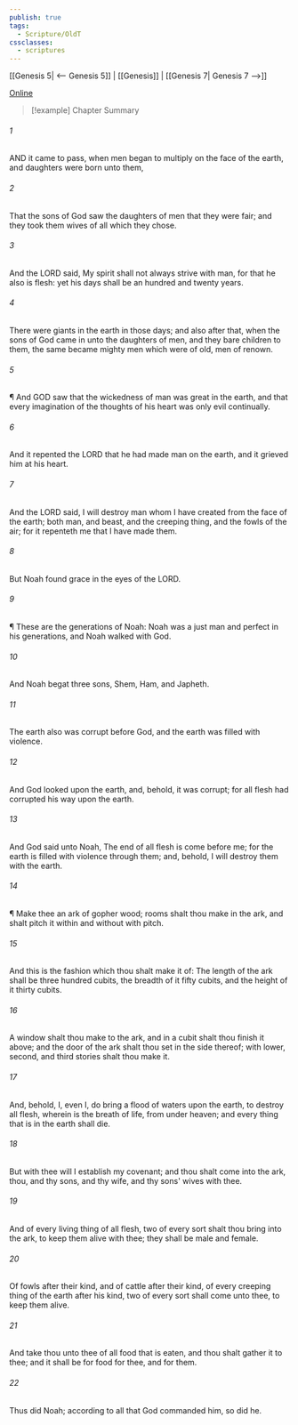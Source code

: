 ```yaml
---
publish: true
tags:
  - Scripture/OldT
cssclasses:
  - scriptures
---
```

[[Genesis 5| <-- Genesis 5]] | [[Genesis]] | [[Genesis 7| Genesis 7 -->]]

[Online](https://churchofjesuschrist.org/study/scriptures/ot/gen/6?lang=eng)

>[!example] Chapter Summary
>
###### 1
AND it came to pass, when men began to multiply on the face of the earth, and daughters were born unto them,
###### 2
That the sons of God saw the daughters of men that they were fair; and they took them wives of all which they chose.
###### 3
And the LORD said, My spirit shall not always strive with man, for that he also is flesh: yet his days shall be an hundred and twenty years.
###### 4
There were giants in the earth in those days; and also after that, when the sons of God came in unto the daughters of men, and they bare children to them, the same became mighty men which were of old, men of renown.
###### 5
¶ And GOD saw that the wickedness of man was great in the earth, and that every imagination of the thoughts of his heart was only evil continually.
###### 6
And it repented the LORD that he had made man on the earth, and it grieved him at his heart.
###### 7
And the LORD said, I will destroy man whom I have created from the face of the earth; both man, and beast, and the creeping thing, and the fowls of the air; for it repenteth me that I have made them.
###### 8
But Noah found grace in the eyes of the LORD.
###### 9
¶ These are the generations of Noah: Noah was a just man and perfect in his generations, and Noah walked with God.
###### 10
And Noah begat three sons, Shem, Ham, and Japheth.
###### 11
The earth also was corrupt before God, and the earth was filled with violence.
###### 12
And God looked upon the earth, and, behold, it was corrupt; for all flesh had corrupted his way upon the earth.
###### 13
And God said unto Noah, The end of all flesh is come before me; for the earth is filled with violence through them; and, behold, I will destroy them with the earth.
###### 14
¶ Make thee an ark of gopher wood; rooms shalt thou make in the ark, and shalt pitch it within and without with pitch.
###### 15
And this is the fashion which thou shalt make it of: The length of the ark shall be three hundred cubits, the breadth of it fifty cubits, and the height of it thirty cubits.
###### 16
A window shalt thou make to the ark, and in a cubit shalt thou finish it above; and the door of the ark shalt thou set in the side thereof; with lower, second, and third stories shalt thou make it.
###### 17
And, behold, I, even I, do bring a flood of waters upon the earth, to destroy all flesh, wherein is the breath of life, from under heaven; and every thing that is in the earth shall die.
###### 18
But with thee will I establish my covenant; and thou shalt come into the ark, thou, and thy sons, and thy wife, and thy sons' wives with thee.
###### 19
And of every living thing of all flesh, two of every sort shalt thou bring into the ark, to keep them alive with thee; they shall be male and female.
###### 20
Of fowls after their kind, and of cattle after their kind, of every creeping thing of the earth after his kind, two of every sort shall come unto thee, to keep them alive.
###### 21
And take thou unto thee of all food that is eaten, and thou shalt gather it to thee; and it shall be for food for thee, and for them.
###### 22
Thus did Noah; according to all that God commanded him, so did he.



